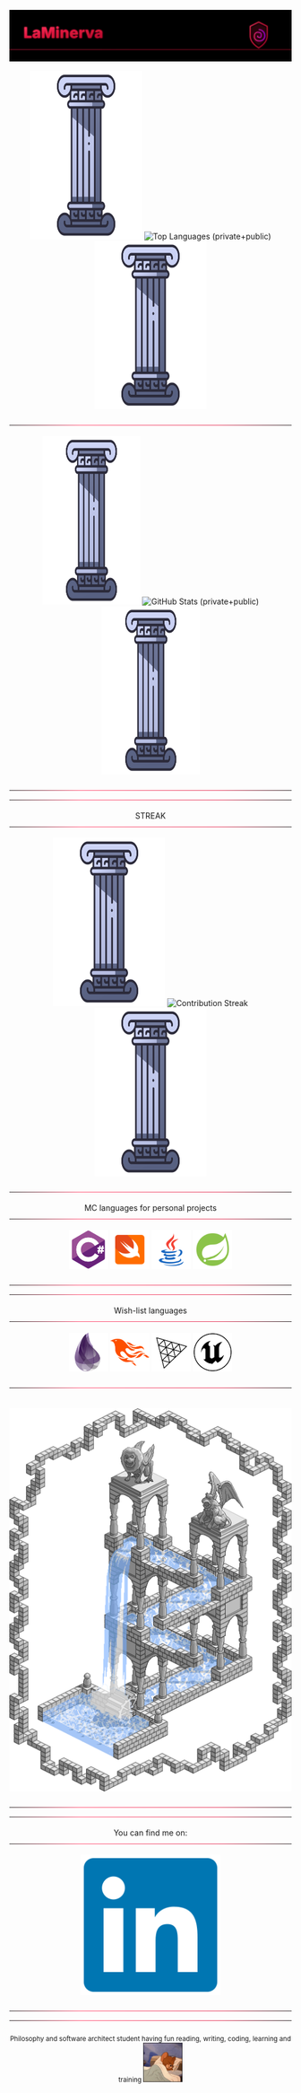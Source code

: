 <p align="center">
  <img src="./assets/download-1.svg" />
</p>




<div align="center" style="margin:0 0 6px;">
<img src="./assets/smallcolumn.png" width="200" height="300" />
  <!-- Languages (donut) -->
  <img
    src="https://minerva-stats.vercel.app/api/top-langs?username=LaMinerva&count_private=true&layout=donut&langs_count=8&hide=html,css&theme=radical&cache_seconds=14400"
    alt="Top Languages (private+public)"
    height="192" />
<img src="./assets/smallcolumn.png" width="200" height="300" />
  
<p align="center">
  <img src="./assets/download.svg" />
</p>

<img src="./assets/smallcolumn.png" width="175" height="300" />
  <img
    src="https://minerva-stats.vercel.app/api?username=LaMinerva&count_private=true&include_all_commits=true&show_icons=true&hide_border=true&theme=radical&cache_seconds=14400"
    alt="GitHub Stats (private+public)"
    height="192" />
<img src="./assets/smallcolumn.png" width="175" height="300" />
</div>

<p align="center">
  <img src="./assets/download.svg" />
  <img src="./assets/download.svg" />
</p>
<p align="center">
  STREAK
  <img src="./assets/download.svg" />
</p>

<p align="center" style="margin:6px 0 0;">
  <img src="./assets/smallcolumn.png" width="200" height="300" />
  <img
    src="https://streak-stats.demolab.com?user=LaMinerva&theme=radical&hide_border=true"
    alt="Contribution Streak"
    height="150" />
  <img src="./assets/smallcolumn.png" width="200" height="300" />
</p>

<p align="center">
  <img src="./assets/download.svg" />
</p>
<p align="center">
  MC languages for personal projects
  <img src="./assets/download.svg" />
</p>


<p align="center" style="margin:0;">
  <img src="./assets/csharp.svg" width="70"/>
  <img src="./assets/swift.svg" width="70"/>
  <img src="./assets/java.svg" width="70"/>
  <img src="./assets/springboot.svg" width="70"/>
</p>

<p align="center">
  <img src="./assets/download.svg" />
  <img src="./assets/download.svg" />
</p>
<p align="center">
  Wish-list languages
  <img src="./assets/download.svg" />
</p>


<p align="center" style="margin:0;">
  <img src="./assets/elixir.svg" width="70"/>
  <img src="./assets/phoenix.svg" width="70"/>
  <img src="./assets/threejs.svg" width="70"/>
  <img src="./assets/unreal.svg" width="70"/>
</p>

<p align="center">
  <img src="./assets/download.svg" />
</p>

<p align="center" style="margin:10px 0 0;">
  <img src="./assets/divider.svg" alt="" style="max-width:100%; height:auto;">
</p>

<div align="center">
  <img src="./assets/eschelrpg.gif" />
</div>

<p align="center">
  <img src="./assets/download.svg" />
  <img src="./assets/download.svg" />
</p>

<p align="center">
  You can find me on:
  <img src="./assets/download.svg" />
</p>

<p align="center">
  <a href="https://www.linkedin.com/in/o-joachim" target="_blank">
    <img src="./assets/linkedin.svg" width="250" alt="LinkedIn" />
  </a>
</p>

<p align="center">
  <img src="./assets/download.svg" />
  <img src="./assets/download.svg" />
</p>
<!-- Compact About / Contact -->
<div align="center" >
  <sub>
    Philosophy and software architect student having fun reading, writing, coding, learning and training 
    <img src="./assets/sleepy.gif" width="70" />
  </sub>
</div>



